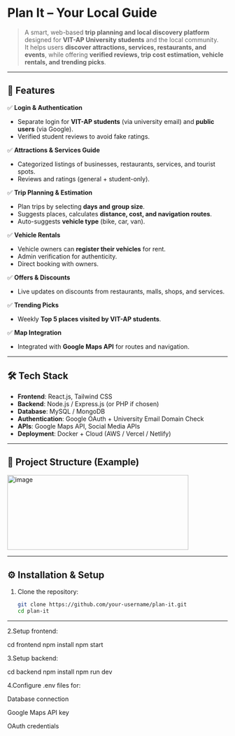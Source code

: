 #  Plan It – Your Local Guide

> A smart, web-based **trip planning and local discovery platform** designed for **VIT-AP University students** and the local community.  
It helps users **discover attractions, services, restaurants, and events**, while offering **verified reviews, trip cost estimation, vehicle rentals, and trending picks**.

---

## 🚀 Features

✅ **Login & Authentication**  
- Separate login for **VIT-AP students** (via university email) and **public users** (via Google).  
- Verified student reviews to avoid fake ratings.  

✅ **Attractions & Services Guide**  
- Categorized listings of businesses, restaurants, services, and tourist spots.  
- Reviews and ratings (general + student-only).  

✅ **Trip Planning & Estimation**  
- Plan trips by selecting **days and group size**.  
- Suggests places, calculates **distance, cost, and navigation routes**.  
- Auto-suggests **vehicle type** (bike, car, van).  

✅ **Vehicle Rentals**  
- Vehicle owners can **register their vehicles** for rent.  
- Admin verification for authenticity.  
- Direct booking with owners.  

✅ **Offers & Discounts**  
- Live updates on discounts from restaurants, malls, shops, and services.  

✅ **Trending Picks**  
- Weekly **Top 5 places visited by VIT-AP students**.  

✅ **Map Integration**  
- Integrated with **Google Maps API** for routes and navigation.  

---

## 🛠 Tech Stack

- **Frontend**: React.js, Tailwind CSS  
- **Backend**: Node.js / Express.js (or PHP if chosen)  
- **Database**: MySQL / MongoDB  
- **Authentication**: Google OAuth + University Email Domain Check  
- **APIs**: Google Maps API, Social Media APIs  
- **Deployment**: Docker + Cloud (AWS / Vercel / Netlify)

---

## 📂 Project Structure (Example)

<img width="414" height="171" alt="image" src="https://github.com/user-attachments/assets/7e0f920f-a2a8-4987-86cc-9c4798ddb7f1" />


---

## ⚙️ Installation & Setup

1. Clone the repository:
   ```bash
   git clone https://github.com/your-username/plan-it.git
   cd plan-it
---

2.Setup frontend:

  cd frontend
  npm install
  npm start


3.Setup backend:

  cd backend
  npm install
  npm run dev


4.Configure .env files for:

  Database connection

  Google Maps API key

  OAuth credentials
